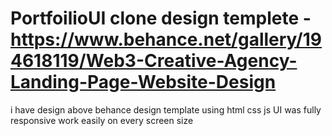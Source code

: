 ﻿# PortfoilioUI clone design templete - https://www.behance.net/gallery/194618119/Web3-Creative-Agency-Landing-Page-Website-Design 
 i have design above behance design template using html css js 
 UI was fully responsive work easily on every screen size
